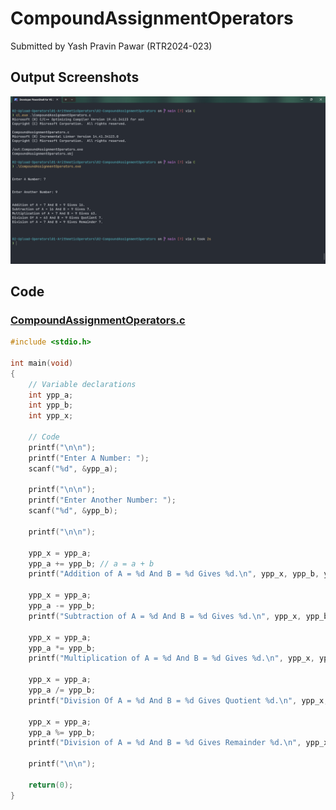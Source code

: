 # CompoundAssignmentOperators

Submitted by Yash Pravin Pawar (RTR2024-023)

## Output Screenshots
![output.png](./02-Screenshots/output.png)

## Code
### [CompoundAssignmentOperators.c](./01-Code/CompoundAssignmentOperators.c)
```c
#include <stdio.h>

int main(void)
{
	// Variable declarations
	int ypp_a;
	int ypp_b;
	int ypp_x;

	// Code
	printf("\n\n");
	printf("Enter A Number: ");
	scanf("%d", &ypp_a);

	printf("\n\n");
	printf("Enter Another Number: ");
	scanf("%d", &ypp_b);

	printf("\n\n");

	ypp_x = ypp_a;
	ypp_a += ypp_b; // a = a + b
	printf("Addition of A = %d And B = %d Gives %d.\n", ypp_x, ypp_b, ypp_a);

	ypp_x = ypp_a;
	ypp_a -= ypp_b;
	printf("Subtraction of A = %d And B = %d Gives %d.\n", ypp_x, ypp_b, ypp_a);

	ypp_x = ypp_a;
	ypp_a *= ypp_b;
	printf("Multiplication of A = %d And B = %d Gives %d.\n", ypp_x, ypp_b, ypp_a);

	ypp_x = ypp_a;
	ypp_a /= ypp_b;
	printf("Division Of A = %d And B = %d Gives Quotient %d.\n", ypp_x, ypp_b, ypp_a);

	ypp_x = ypp_a;
	ypp_a %= ypp_b;
	printf("Division of A = %d And B = %d Gives Remainder %d.\n", ypp_x, ypp_b, ypp_a);

	printf("\n\n");

	return(0);
}


```
